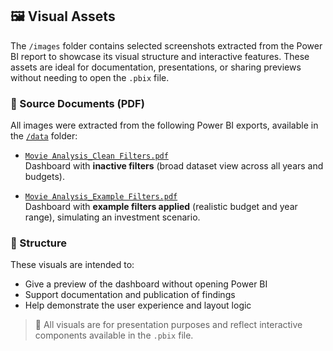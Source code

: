## 🖼️ Visual Assets

The `/images` folder contains selected screenshots extracted from the Power BI report to showcase its visual structure and interactive features. These assets are ideal for documentation, presentations, or sharing previews without needing to open the `.pbix` file.

### 📄 Source Documents (PDF)

All images were extracted from the following Power BI exports, available in the [`/data`](./data) folder:

- [`Movie Analysis_Clean Filters.pdf`](./data/Movie%20Analysis_Clean%20Filters.pdf)  
  Dashboard with **inactive filters** (broad dataset view across all years and budgets).

- [`Movie Analysis_Example Filters.pdf`](./data/Movie%20Analysis_Example%20Filters.pdf)  
  Dashboard with **example filters applied** (realistic budget and year range), simulating an investment scenario.


### 📂 Structure

These visuals are intended to:

- Give a preview of the dashboard without opening Power BI
- Support documentation and publication of findings
- Help demonstrate the user experience and layout logic

> 📌 All visuals are for presentation purposes and reflect interactive components available in the `.pbix` file.
